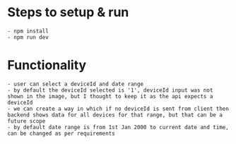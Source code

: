 # Steps to setup & run
    - npm install
    - npm run dev

# Functionality
    - user can select a deviceId and date range
    - by default the deviceId selected is '1', deviceId input was not shown in the image, but I thought to keep it as the api expects a deviceId
    - we can create a way in which if no deviceId is sent from client then backend shows data for all devices for that range, but that can be a future scope
    - by default date range is from 1st Jan 2000 to current date and time, can be changed as per requirements
